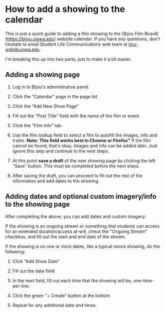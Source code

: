 # How to add a showing to the calendar

This is just a quick guide to adding a film showing to the [Bijou Film Board] (https://bijou.uiowa.edu) website calendar. If you have any questions, don't hesitate to email Student Life Communications web team at imu-web@uiowa.edu.

I'm breaking this up into two parts, just to make it a bit easier.

## Adding a showing page

1. Log in to Bijou's administrative panel.

2. Click the "Calendar" page in the page list

3. Click the "Add New Show Page" 

4. Fill out the "Post Title" field with the name of the film or event.

5. Click the "Film Info" tab

6. Use the film lookup field to select a film to autofill the images, info and trailer. **Note: This field works best in Chrome or Firefox"** If the film cannot be found, that's okay. Images and info can be added later. Just ignore this step and continue to the next steps.

7. At this point **save a draft** of the new showing page by clicking the left "Save" button. This must be completed before the next steps.

8. After saving the draft, you can proceed to fill out the rest of the information and add dates to the showing.


## Adding dates and optional custom imagery/info to the showing page

After completing the above, you can add dates and custom imagery:

If the showing is an ongoing stream or something that students can access for an extended duration/access at-will, check the "Ongoing Stream" checkbox, and fill out the start and end date of the stream.

If the showing is on one or more dates, like a typical movie showing, do the following:

1. Click "Add Show Date"

2. Fill out the date field

3. In the next field, fill out each time that the showing will be, one-time-per-line.

4. Click the green "+ Create" button at the bottom

5. Repeat for any additional date and times.
